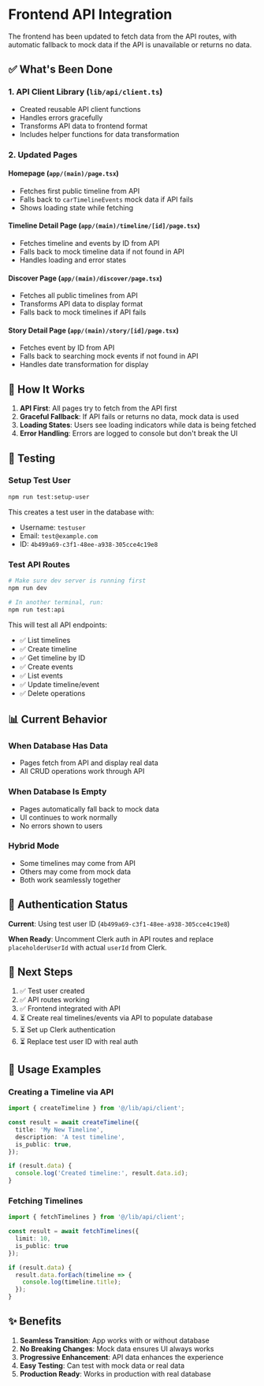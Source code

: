# Frontend API Integration

The frontend has been updated to fetch data from the API routes, with automatic fallback to mock data if the API is unavailable or returns no data.

## ✅ What's Been Done

### 1. API Client Library (`lib/api/client.ts`)
- Created reusable API client functions
- Handles errors gracefully
- Transforms API data to frontend format
- Includes helper functions for data transformation

### 2. Updated Pages

#### **Homepage** (`app/(main)/page.tsx`)
- Fetches first public timeline from API
- Falls back to `carTimelineEvents` mock data if API fails
- Shows loading state while fetching

#### **Timeline Detail Page** (`app/(main)/timeline/[id]/page.tsx`)
- Fetches timeline and events by ID from API
- Falls back to mock timeline data if not found in API
- Handles loading and error states

#### **Discover Page** (`app/(main)/discover/page.tsx`)
- Fetches all public timelines from API
- Transforms API data to display format
- Falls back to mock timelines if API fails

#### **Story Detail Page** (`app/(main)/story/[id]/page.tsx`)
- Fetches event by ID from API
- Falls back to searching mock events if not found in API
- Handles date transformation for display

## 🔄 How It Works

1. **API First**: All pages try to fetch from the API first
2. **Graceful Fallback**: If API fails or returns no data, mock data is used
3. **Loading States**: Users see loading indicators while data is being fetched
4. **Error Handling**: Errors are logged to console but don't break the UI

## 🧪 Testing

### Setup Test User
```bash
npm run test:setup-user
```

This creates a test user in the database with:
- Username: `testuser`
- Email: `test@example.com`
- ID: `4b499a69-c3f1-48ee-a938-305cce4c19e8`

### Test API Routes
```bash
# Make sure dev server is running first
npm run dev

# In another terminal, run:
npm run test:api
```

This will test all API endpoints:
- ✅ List timelines
- ✅ Create timeline
- ✅ Get timeline by ID
- ✅ Create events
- ✅ List events
- ✅ Update timeline/event
- ✅ Delete operations

## 📊 Current Behavior

### When Database Has Data
- Pages fetch from API and display real data
- All CRUD operations work through API

### When Database Is Empty
- Pages automatically fall back to mock data
- UI continues to work normally
- No errors shown to users

### Hybrid Mode
- Some timelines may come from API
- Others may come from mock data
- Both work seamlessly together

## 🔐 Authentication Status

**Current**: Using test user ID (`4b499a69-c3f1-48ee-a938-305cce4c19e8`)

**When Ready**: Uncomment Clerk auth in API routes and replace `placeholderUserId` with actual `userId` from Clerk.

## 📝 Next Steps

1. ✅ Test user created
2. ✅ API routes working
3. ✅ Frontend integrated with API
4. ⏳ Create real timelines/events via API to populate database
5. ⏳ Set up Clerk authentication
6. ⏳ Replace test user ID with real auth

## 🎯 Usage Examples

### Creating a Timeline via API
```typescript
import { createTimeline } from '@/lib/api/client';

const result = await createTimeline({
  title: 'My New Timeline',
  description: 'A test timeline',
  is_public: true,
});

if (result.data) {
  console.log('Created timeline:', result.data.id);
}
```

### Fetching Timelines
```typescript
import { fetchTimelines } from '@/lib/api/client';

const result = await fetchTimelines({ 
  limit: 10, 
  is_public: true 
});

if (result.data) {
  result.data.forEach(timeline => {
    console.log(timeline.title);
  });
}
```

## ✨ Benefits

1. **Seamless Transition**: App works with or without database
2. **No Breaking Changes**: Mock data ensures UI always works
3. **Progressive Enhancement**: API data enhances the experience
4. **Easy Testing**: Can test with mock data or real data
5. **Production Ready**: Works in production with real database


